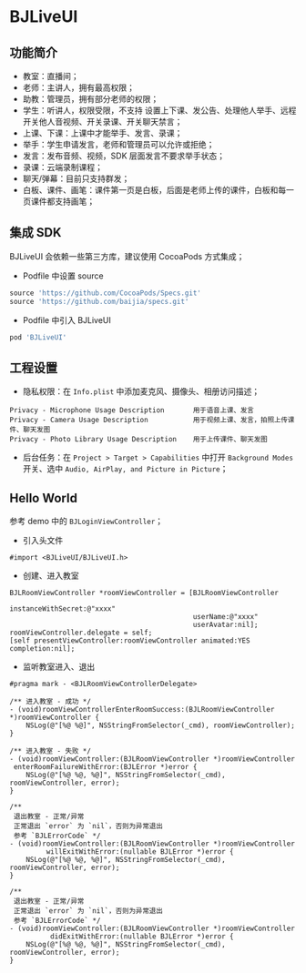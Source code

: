 BJLiveUI
========

## 功能简介

- 教室：直播间；
- 老师：主讲人，拥有最高权限；
- 助教：管理员，拥有部分老师的权限；
- 学生：听讲人，权限受限，不支持 设置上下课、发公告、处理他人举手、远程开关他人音视频、开关录课、开关聊天禁言；
- 上课、下课：上课中才能举手、发言、录课；
- 举手：学生申请发言，老师和管理员可以允许或拒绝；
- 发言：发布音频、视频，SDK 层面发言不要求举手状态；
- 录课：云端录制课程；
- 聊天/弹幕：目前只支持群发；
- 白板、课件、画笔：课件第一页是白板，后面是老师上传的课件，白板和每一页课件都支持画笔；

## 集成 SDK

BJLiveUI 会依赖一些第三方库，建议使用 CocoaPods 方式集成；
- Podfile 中设置 source
```ruby
source 'https://github.com/CocoaPods/Specs.git'
source 'https://github.com/baijia/specs.git'
```
- Podfile 中引入 BJLiveUI
```ruby
pod 'BJLiveUI'
```

## 工程设置

- 隐私权限：在 `Info.plist` 中添加麦克风、摄像头、相册访问描述；
```
Privacy - Microphone Usage Description       用于语音上课、发言
Privacy - Camera Usage Description           用于视频上课、发言，拍照上传课件、聊天发图
Privacy - Photo Library Usage Description    用于上传课件、聊天发图
```
- 后台任务：在 `Project > Target > Capabilities` 中打开 `Background Modes` 开关、选中 `Audio, AirPlay, and Picture in Picture`；

## Hello World

参考 demo 中的 `BJLoginViewController`；
- 引入头文件
```objc
#import <BJLiveUI/BJLiveUI.h>
```
- 创建、进入教室
```objc
BJLRoomViewController *roomViewController = [BJLRoomViewController
                                             instanceWithSecret:@"xxxx"
                                             userName:@"xxxx"
                                             userAvatar:nil];
roomViewController.delegate = self;
[self presentViewController:roomViewController animated:YES completion:nil];
```
- 监听教室进入、退出
```objc
#pragma mark - <BJLRoomViewControllerDelegate>

/** 进入教室 - 成功 */
- (void)roomViewControllerEnterRoomSuccess:(BJLRoomViewController *)roomViewController {
    NSLog(@"[%@ %@]", NSStringFromSelector(_cmd), roomViewController);
}

/** 进入教室 - 失败 */
- (void)roomViewController:(BJLRoomViewController *)roomViewController
 enterRoomFailureWithError:(BJLError *)error {
    NSLog(@"[%@ %@, %@]", NSStringFromSelector(_cmd), roomViewController, error);
}

/**
 退出教室 - 正常/异常
 正常退出 `error` 为 `nil`，否则为异常退出
 参考 `BJLErrorCode` */
- (void)roomViewController:(BJLRoomViewController *)roomViewController
         willExitWithError:(nullable BJLError *)error {
    NSLog(@"[%@ %@, %@]", NSStringFromSelector(_cmd), roomViewController, error);
}

/**
 退出教室 - 正常/异常
 正常退出 `error` 为 `nil`，否则为异常退出
 参考 `BJLErrorCode` */
- (void)roomViewController:(BJLRoomViewController *)roomViewController
          didExitWithError:(nullable BJLError *)error {
    NSLog(@"[%@ %@, %@]", NSStringFromSelector(_cmd), roomViewController, error);
}
```

